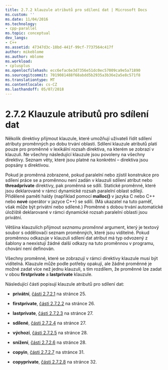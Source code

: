 ```yaml
---
title: 2.7.2 klauzule atributů pro sdílení dat | Microsoft Docs
ms.custom: ''
ms.date: 11/04/2016
ms.technology:
- cpp-parallel
ms.topic: conceptual
dev_langs:
- C++
ms.assetid: 47347d3c-18bd-441f-99cf-7737564c417f
author: mikeblome
ms.author: mblome
ms.workload:
- cplusplus
ms.openlocfilehash: ecc6efac6e3d7356e51dc0ec57009ca9e5a71890
ms.sourcegitcommit: 7019081488f68abdd5b2935a3b36e2a5e8c571f8
ms.translationtype: MT
ms.contentlocale: cs-CZ
ms.lasthandoff: 05/07/2018
---
```

# <a name="272-data-sharing-attribute-clauses"></a>2.7.2 Klauzule atributů pro sdílení dat
Několik direktivy přijmout klauzule, které umožňují uživateli řídit sdílení atributy proměnných po dobu trvání oblasti. Sdílení klauzule atributů platí pouze pro proměnné v lexikální rozsah direktiva, na kterém se zobrazí v klauzuli. Ne všechny následující klauzule jsou povoleny na všechny direktivy. Seznam věty, které jsou platné na konkrétní – direktiva jsou popsány s direktivou.  
  
 Pokud je proměnná zobrazené, pokud paralelní nebo zjistil konstrukce pro sdílení práce se a proměnnou není zadán v klauzuli sdílení atribut nebo **threadprivate** direktivy, pak proměnná se sdílí. Statické proměnné, které jsou deklarované v rámci dynamické rozsah paralelní oblast sdílejí. Přidělené paměti haldy (například pomocí **malloc()** v jazyka C nebo C++ nebo **nové** operátor v jazyce C++) se sdílí. (Má ukazatel na tuto paměť, však může být privátní nebo sdílené.) Proměnné s dobou trvání automatické úložiště deklarované v rámci dynamické rozsah paralelní oblasti jsou privátní.  
  
 Většina klauzulích přijmout *seznamu proměnné* argument, který je textový soubor s oddělovači seznam proměnných, které jsou viditelné. Pokud proměnnou odkazuje v klauzuli sdílení dat atribut má typ odvozený z šablony a neexistují žádné další odkazy na tuto proměnnou v programu, chování není definován.  
  
 Všechny proměnné, které se zobrazují v rámci direktivy klauzule musí být viditelná. Klauzule může podle potřeby opakují, ale žádné proměnné je možné zadat více než jednu klauzuli, s tím rozdílem, že proměnné lze zadat v obou **firstprivate** a **lastprivate** klauzule.  
  
 Následující části popisují klauzule atributů pro sdílení dat:  
  
-   **privátní**, [části 2.7.2.1](../../parallel/openmp/2-7-2-1-private.md) na stránce 25.  
  
-   **firstprivate**, [části 2.7.2.2](../../parallel/openmp/2-7-2-2-firstprivate.md) na stránce 26.  
  
-   **lastprivate**, [části 2.7.2.3](../../parallel/openmp/2-7-2-3-lastprivate.md) na stránce 27.  
  
-   **sdílené**, [části 2.7.2.4](../../parallel/openmp/2-7-2-4-shared.md) na stránce 27.  
  
-   **výchozí**, [části 2.7.2.5](../../parallel/openmp/2-7-2-5-default.md) na stránce 28.  
  
-   **snížení**, [části 2.7.2.6](../../parallel/openmp/2-7-2-6-reduction.md) na stránce 28.  
  
-   **copyin**, [části 2.7.2.7](../../parallel/openmp/2-7-2-7-copyin.md) na stránce 31.  
  
-   **copyprivate**, [části 2.7.2.8](../../parallel/openmp/2-7-2-8-copyprivate.md) na stránce 32.